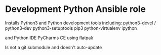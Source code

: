 # Development Python Ansible role

Installs Python3 and Python development tools including:
python3-devel / python3-dev
python3-setuptools
pip3
python-virtualenv
ipython

and Python IDE PyCharms CE using flatpak

Is not a git submodule and doesn't auto-update
